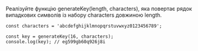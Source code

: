 Реалізуйте функцію generateKey(length, characters), яка повертає рядок випадкових символів із набору characters довжиною length.

```
const characters = 'abcdefghijklmnopqrstuvwxyz0123456789';

const key = generateKey(16, characters);
console.log(key); // eg599gb60q926j8i
```